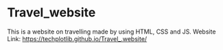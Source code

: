 # Travel_website
This is a website on travelling made by using HTML, CSS and JS.
Website Link:  https://techplotlib.github.io/Travel_.website/
